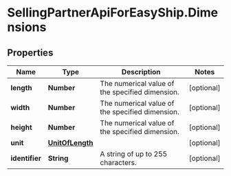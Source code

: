 # SellingPartnerApiForEasyShip.Dimensions

## Properties

Name | Type | Description | Notes
------------ | ------------- | ------------- | -------------
**length** | **Number** | The numerical value of the specified dimension. | [optional] 
**width** | **Number** | The numerical value of the specified dimension. | [optional] 
**height** | **Number** | The numerical value of the specified dimension. | [optional] 
**unit** | [**UnitOfLength**](UnitOfLength.md) |  | [optional] 
**identifier** | **String** | A string of up to 255 characters. | [optional] 


